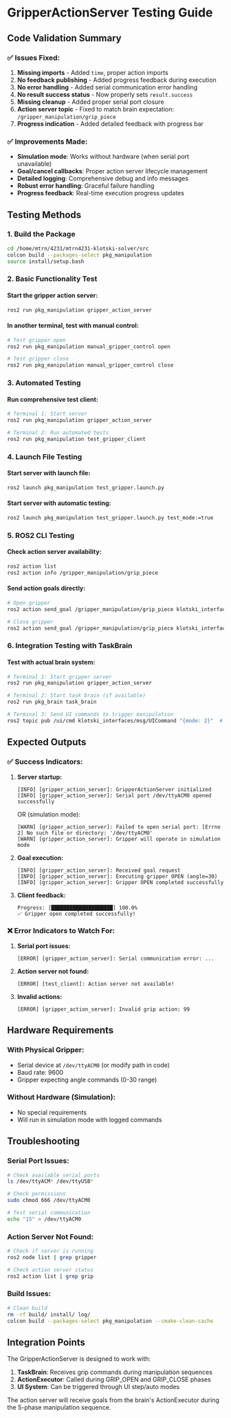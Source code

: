 # GripperActionServer Testing Guide

## Code Validation Summary

### ✅ **Issues Fixed:**

1. **Missing imports** - Added `time`, proper action imports
2. **No feedback publishing** - Added progress feedback during execution
3. **No error handling** - Added serial communication error handling
4. **No result success status** - Now properly sets `result.success`
5. **Missing cleanup** - Added proper serial port closure
6. **Action server topic** - Fixed to match brain expectation: `/gripper_manipulation/grip_piece`
7. **Progress indication** - Added detailed feedback with progress bar

### ✅ **Improvements Made:**

- **Simulation mode**: Works without hardware (when serial port unavailable)
- **Goal/cancel callbacks**: Proper action server lifecycle management
- **Detailed logging**: Comprehensive debug and info messages
- **Robust error handling**: Graceful failure handling
- **Progress feedback**: Real-time execution progress updates

## Testing Methods

### 1. **Build the Package**

```bash
cd /home/mtrn/4231/mtrn4231-klotski-solver/src
colcon build --packages-select pkg_manipulation
source install/setup.bash
```

### 2. **Basic Functionality Test**

#### Start the gripper action server:
```bash
ros2 run pkg_manipulation gripper_action_server
```

#### In another terminal, test with manual control:
```bash
# Test gripper open
ros2 run pkg_manipulation manual_gripper_control open

# Test gripper close  
ros2 run pkg_manipulation manual_gripper_control close
```

### 3. **Automated Testing**

#### Run comprehensive test client:
```bash
# Terminal 1: Start server
ros2 run pkg_manipulation gripper_action_server

# Terminal 2: Run automated tests
ros2 run pkg_manipulation test_gripper_client
```

### 4. **Launch File Testing**

#### Start server with launch file:
```bash
ros2 launch pkg_manipulation test_gripper.launch.py
```

#### Start server with automatic testing:
```bash
ros2 launch pkg_manipulation test_gripper.launch.py test_mode:=true
```

### 5. **ROS2 CLI Testing**

#### Check action server availability:
```bash
ros2 action list
ros2 action info /gripper_manipulation/grip_piece
```

#### Send action goals directly:
```bash
# Open gripper
ros2 action send_goal /gripper_manipulation/grip_piece klotski_interfaces/action/GripPiece "{grip_action: 0}"

# Close gripper
ros2 action send_goal /gripper_manipulation/grip_piece klotski_interfaces/action/GripPiece "{grip_action: 1}"
```

### 6. **Integration Testing with TaskBrain**

#### Test with actual brain system:
```bash
# Terminal 1: Start gripper server
ros2 run pkg_manipulation gripper_action_server

# Terminal 2: Start task brain (if available)
ros2 run pkg_brain task_brain

# Terminal 3: Send UI commands to trigger manipulation
ros2 topic pub /ui/cmd klotski_interfaces/msg/UICommand "{mode: 2}"  # STEP mode
```

## Expected Outputs

### ✅ **Success Indicators:**

1. **Server startup:**
   ```
   [INFO] [gripper_action_server]: GripperActionServer initialized
   [INFO] [gripper_action_server]: Serial port /dev/ttyACM0 opened successfully
   ```
   OR (simulation mode):
   ```
   [WARN] [gripper_action_server]: Failed to open serial port: [Errno 2] No such file or directory: '/dev/ttyACM0'
   [WARN] [gripper_action_server]: Gripper will operate in simulation mode
   ```

2. **Goal execution:**
   ```
   [INFO] [gripper_action_server]: Received goal request
   [INFO] [gripper_action_server]: Executing gripper OPEN (angle=30)
   [INFO] [gripper_action_server]: Gripper OPEN completed successfully
   ```

3. **Client feedback:**
   ```
   Progress: [████████████████████] 100.0%
   ✅ Gripper open completed successfully!
   ```

### ❌ **Error Indicators to Watch For:**

1. **Serial port issues:**
   ```
   [ERROR] [gripper_action_server]: Serial communication error: ...
   ```

2. **Action server not found:**
   ```
   [ERROR] [test_client]: Action server not available!
   ```

3. **Invalid actions:**
   ```
   [ERROR] [gripper_action_server]: Invalid grip action: 99
   ```

## Hardware Requirements

### **With Physical Gripper:**
- Serial device at `/dev/ttyACM0` (or modify path in code)
- Baud rate: 9600
- Gripper expecting angle commands (0-30 range)

### **Without Hardware (Simulation):**
- No special requirements
- Will run in simulation mode with logged commands

## Troubleshooting

### **Serial Port Issues:**
```bash
# Check available serial ports
ls /dev/ttyACM* /dev/ttyUSB*

# Check permissions
sudo chmod 666 /dev/ttyACM0

# Test serial communication
echo "15" > /dev/ttyACM0
```

### **Action Server Not Found:**
```bash
# Check if server is running
ros2 node list | grep gripper

# Check action server status
ros2 action list | grep grip
```

### **Build Issues:**
```bash
# Clean build
rm -rf build/ install/ log/
colcon build --packages-select pkg_manipulation --cmake-clean-cache
```

## Integration Points

The GripperActionServer is designed to work with:

1. **TaskBrain**: Receives grip commands during manipulation sequences
2. **ActionExecutor**: Called during GRIP_OPEN and GRIP_CLOSE phases
3. **UI System**: Can be triggered through UI step/auto modes

The action server will receive goals from the brain's ActionExecutor during the 5-phase manipulation sequence.
